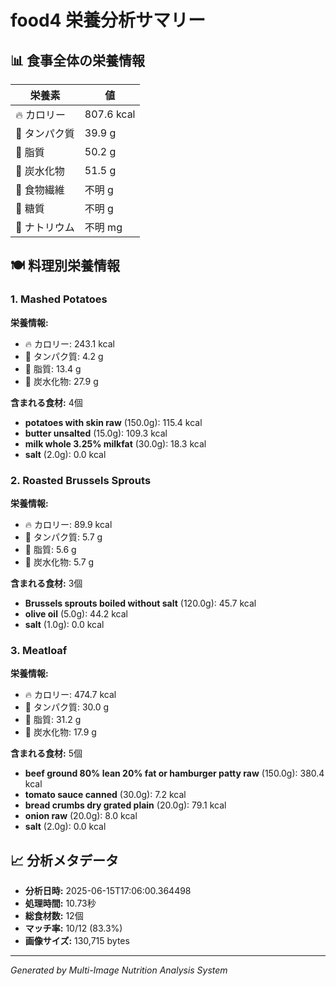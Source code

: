 # food4 栄養分析サマリー

## 📊 食事全体の栄養情報

| 栄養素 | 値 |
|--------|-----|
| 🔥 カロリー | 807.6 kcal |
| 🥩 タンパク質 | 39.9 g |
| 🧈 脂質 | 50.2 g |
| 🍞 炭水化物 | 51.5 g |
| 🌾 食物繊維 | 不明 g |
| 🍯 糖質 | 不明 g |
| 🧂 ナトリウム | 不明 mg |

## 🍽️ 料理別栄養情報

### 1. Mashed Potatoes

**栄養情報:**
- 🔥 カロリー: 243.1 kcal
- 🥩 タンパク質: 4.2 g
- 🧈 脂質: 13.4 g
- 🍞 炭水化物: 27.9 g

**含まれる食材:** 4個

- **potatoes with skin raw** (150.0g): 115.4 kcal
- **butter unsalted** (15.0g): 109.3 kcal
- **milk whole 3.25% milkfat** (30.0g): 18.3 kcal
- **salt** (2.0g): 0.0 kcal

### 2. Roasted Brussels Sprouts

**栄養情報:**
- 🔥 カロリー: 89.9 kcal
- 🥩 タンパク質: 5.7 g
- 🧈 脂質: 5.6 g
- 🍞 炭水化物: 5.7 g

**含まれる食材:** 3個

- **Brussels sprouts boiled without salt** (120.0g): 45.7 kcal
- **olive oil** (5.0g): 44.2 kcal
- **salt** (1.0g): 0.0 kcal

### 3. Meatloaf

**栄養情報:**
- 🔥 カロリー: 474.7 kcal
- 🥩 タンパク質: 30.0 g
- 🧈 脂質: 31.2 g
- 🍞 炭水化物: 17.9 g

**含まれる食材:** 5個

- **beef ground 80% lean 20% fat or hamburger patty raw** (150.0g): 380.4 kcal
- **tomato sauce canned** (30.0g): 7.2 kcal
- **bread crumbs dry grated plain** (20.0g): 79.1 kcal
- **onion raw** (20.0g): 8.0 kcal
- **salt** (2.0g): 0.0 kcal

## 📈 分析メタデータ

- **分析日時:** 2025-06-15T17:06:00.364498
- **処理時間:** 10.73秒
- **総食材数:** 12個
- **マッチ率:** 10/12 (83.3%)
- **画像サイズ:** 130,715 bytes

---
*Generated by Multi-Image Nutrition Analysis System*

